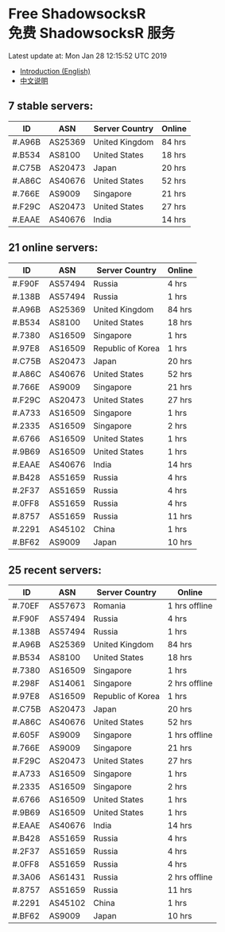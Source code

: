# Free ShadowsocksR<br>免费 ShadowsocksR 服务

Latest update at: Mon Jan 28 12:15:52 UTC 2019

- [Introduction (English)](https://vision-network.readthedocs.io/en/latest/autossr/autossr.html)
- [中文说明](https://vision-network.readthedocs.io/zh_CN/latest/autossr/autossr.html)


## 7 stable servers:

| ID | ASN | Server Country | Online |
| ------ | ------ | ------ | ------ |
| #.A96B | AS25369 | United Kingdom | 84 hrs |
| #.B534 | AS8100 | United States | 18 hrs |
| #.C75B | AS20473 | Japan | 20 hrs |
| #.A86C | AS40676 | United States | 52 hrs |
| #.766E | AS9009 | Singapore | 21 hrs |
| #.F29C | AS20473 | United States | 27 hrs |
| #.EAAE | AS40676 | India | 14 hrs |

## 21 online servers:

| ID | ASN | Server Country | Online |
| ------ | ------ | ------ | ------ |
| #.F90F | AS57494 | Russia | 4 hrs |
| #.138B | AS57494 | Russia | 1 hrs |
| #.A96B | AS25369 | United Kingdom | 84 hrs |
| #.B534 | AS8100 | United States | 18 hrs |
| #.7380 | AS16509 | Singapore | 1 hrs |
| #.97E8 | AS16509 | Republic of Korea | 1 hrs |
| #.C75B | AS20473 | Japan | 20 hrs |
| #.A86C | AS40676 | United States | 52 hrs |
| #.766E | AS9009 | Singapore | 21 hrs |
| #.F29C | AS20473 | United States | 27 hrs |
| #.A733 | AS16509 | Singapore | 1 hrs |
| #.2335 | AS16509 | Singapore | 2 hrs |
| #.6766 | AS16509 | United States | 1 hrs |
| #.9B69 | AS16509 | United States | 1 hrs |
| #.EAAE | AS40676 | India | 14 hrs |
| #.B428 | AS51659 | Russia | 4 hrs |
| #.2F37 | AS51659 | Russia | 4 hrs |
| #.0FF8 | AS51659 | Russia | 4 hrs |
| #.8757 | AS51659 | Russia | 11 hrs |
| #.2291 | AS45102 | China | 1 hrs |
| #.BF62 | AS9009 | Japan | 10 hrs |

## 25 recent servers:

| ID | ASN | Server Country | Online |
| ------ | ------ | ------ | ------ |
| #.70EF | AS57673 | Romania | 1 hrs offline |
| #.F90F | AS57494 | Russia | 4 hrs |
| #.138B | AS57494 | Russia | 1 hrs |
| #.A96B | AS25369 | United Kingdom | 84 hrs |
| #.B534 | AS8100 | United States | 18 hrs |
| #.7380 | AS16509 | Singapore | 1 hrs |
| #.298F | AS14061 | Singapore | 2 hrs offline |
| #.97E8 | AS16509 | Republic of Korea | 1 hrs |
| #.C75B | AS20473 | Japan | 20 hrs |
| #.A86C | AS40676 | United States | 52 hrs |
| #.605F | AS9009 | Singapore | 1 hrs offline |
| #.766E | AS9009 | Singapore | 21 hrs |
| #.F29C | AS20473 | United States | 27 hrs |
| #.A733 | AS16509 | Singapore | 1 hrs |
| #.2335 | AS16509 | Singapore | 2 hrs |
| #.6766 | AS16509 | United States | 1 hrs |
| #.9B69 | AS16509 | United States | 1 hrs |
| #.EAAE | AS40676 | India | 14 hrs |
| #.B428 | AS51659 | Russia | 4 hrs |
| #.2F37 | AS51659 | Russia | 4 hrs |
| #.0FF8 | AS51659 | Russia | 4 hrs |
| #.3A06 | AS61431 | Russia | 2 hrs offline |
| #.8757 | AS51659 | Russia | 11 hrs |
| #.2291 | AS45102 | China | 1 hrs |
| #.BF62 | AS9009 | Japan | 10 hrs |


